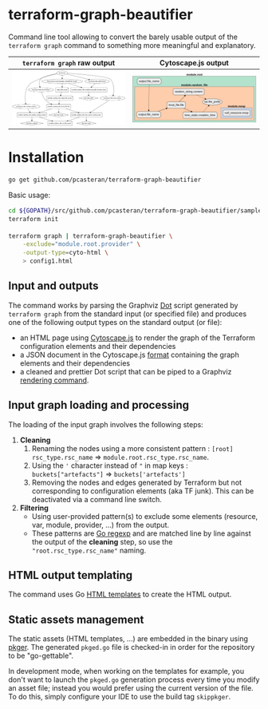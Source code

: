 # terraform-graph-beautifier

Command line tool allowing to convert the barely usable output of the `terraform graph` command to something more meaningful and explanatory.

| `terraform graph` raw output | Cytoscape.js output |
| :-: | :-: |
| ![](doc/config1_raw.png) | ![](doc/config1_cyto_embedded.png) |


# Installation
```bash
go get github.com/pcasteran/terraform-graph-beautifier
```

Basic usage:
```bash
cd ${GOPATH}/src/github.com/pcasteran/terraform-graph-beautifier/samples/config1/
terraform init

terraform graph | terraform-graph-beautifier \
    -exclude="module.root.provider" \
    -output-type=cyto-html \
    > config1.html
```

## Input and outputs
The command works by parsing the Graphviz [Dot](https://www.graphviz.org/doc/info/lang.html) script generated by `terraform graph` from the standard input (or specified file) and produces one of the following output types on the standard output (or file):
- an HTML page using [Cytoscape.js](https://js.cytoscape.org/) to render the graph of the Terraform configuration elements and their dependencies
- a JSON document in the Cytoscape.js [format](https://js.cytoscape.org/#notation/elements-json) containing the graph elements and their dependencies
- a cleaned and prettier Dot script that can be piped to a Graphviz [rendering command](https://linux.die.net/man/1/dot).

## Input graph loading and processing
The loading of the input graph involves the following steps:
1. **Cleaning**
   1. Renaming the nodes using a more consistent pattern : `[root] rsc_type.rsc_name` => `module.root.rsc_type.rsc_name`.
   1. Using the `'` character instead of `"` in map keys : `buckets["artefacts"]` => `buckets['artefacts']`
   1. Removing the nodes and edges generated by Terraform but not corresponding to configuration elements (aka TF junk). This can be deactivated via a command line switch.
1. **Filtering**
   - Using user-provided pattern(s) to exclude some elements (resource, var, module, provider, ...) from the output.
   - These patterns are [Go regexp](https://golang.org/pkg/regexp/) and are matched line by line against the output of the **cleaning** step, so use the `"root.rsc_type.rsc_name"` naming. 

## HTML output templating
The command uses Go [HTML templates](https://golang.org/pkg/html/template/) to create the HTML output.

## Static assets management
The static assets (HTML templates, ...) are embedded in the binary using [pkger](https://github.com/markbates/pkger).
The generated `pkged.go` file is checked-in in order for the repository to be "go-gettable".

In development mode, when working on the templates for example, you don't want to launch the `pkged.go` generation process every time you modify an asset file; instead you would prefer using the current version of the file.
To do this, simply configure your IDE to use the build tag `skippkger`.

